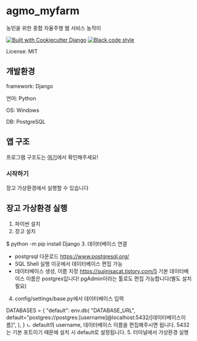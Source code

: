 # agmo_myfarm

농민을 위한 종합 자율주행 웹 서비스 농작이 

[![Built with Cookiecutter Django](https://img.shields.io/badge/built%20with-Cookiecutter%20Django-ff69b4.svg?logo=cookiecutter)](https://github.com/cookiecutter/cookiecutter-django/)
[![Black code style](https://img.shields.io/badge/code%20style-black-000000.svg)](https://github.com/ambv/black)

License: MIT

## 개발환경

framework: Django

언어: Python

OS: Windows

DB: PostgreSQL

## 앱 구조

프로그램 구조도는 [여기](./농작이_프로그램구조도.pdf)에서 확인해주세요!

### 시작하기

장고 가상환경에서 실행할 수 있습니다

## 장고 가상환경 실행

1. 파이썬 설치
2. 장고 설치
  
$ python -m pip install Django
3. 데이터베이스 연결
- postgrsql 다운로드
     https://www.postgresql.org/
- SQL Shell 실행
     이곳에서 데이터베이스 편집 가능
- 데이터베이스 생성, 이름 지정
     https://sujinisacat.tistory.com/5
     기본 데이터베이스 이름은 postgres입니다! pgAdmin이라는 툴로도 편집 가능합니다(별도 설치 필요)
4. config/settings/base.py에서 데이터베이스 입력

DATABASES = {
  "default": env.db(
    "DATABASE_URL",
    default="postgres://postgres:[username]@localhost:5432/[데이터베이스이름]",
    ),
  }
ㄴ default의 username, 데이터베이스 이름을 편집해주시면 됩니다. 5432는 기본 포트이기 때문에 설치 시 default로 설정됩니다.
5. 터미널에서 가상환경 실행
     







